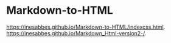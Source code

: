 # Markdown-to-HTML
 https://inesabbes.github.io/Markdown-to-HTML/indexcss.html. 
 https://inesabbes.github.io/Markdown_Html-version2-/. 
